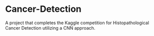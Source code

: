 # Cancer-Detection

A project that completes the Kaggle competition for Histopathological Cancer Detection utilizing a CNN approach.

